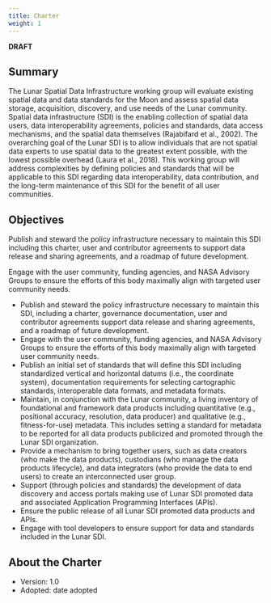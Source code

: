 ```yaml
---
title: Charter
weight: 1
---
```


**DRAFT**

## Summary
The Lunar Spatial Data Infrastructure working group will evaluate existing spatial data and data standards for the Moon and assess spatial data storage, acquisition, discovery, and use needs of the Lunar community. Spatial data infrastructure (SDI) is the enabling collection of spatial data users, data interoperability agreements, policies and standards, data access mechanisms, and the spatial data themselves (Rajabifard et al., 2002). The overarching goal of the Lunar SDI is to allow individuals that are not spatial data experts to use spatial data to the greatest extent possible, with the lowest possible overhead (Laura et al., 2018). This working group will address complexities by defining policies and standards that will be applicable to this SDI regarding data interoperability, data contribution, and the long-term maintenance of this SDI for the benefit of all user communities.

## Objectives
Publish and steward the policy infrastructure necessary to maintain this SDI including this charter, user and contributor agreements to support data release and sharing agreements, and a roadmap of future development.

Engage with the user community, funding agencies, and NASA Advisory Groups to ensure the efforts of this body maximally align with targeted user community needs.
- Publish and steward the policy infrastructure necessary to maintain this SDI, including a charter, governance documentation, user and contributor agreements support data release and sharing agreements, and a roadmap of future development.
- Engage with the user community, funding agencies, and NASA Advisory Groups to ensure the efforts of this body maximally align with targeted user community needs.
- Publish an initial set of standards that will define this SDI including standardized vertical and horizontal datums (i.e., the coordinate system), documentation requirements for selecting cartographic standards, interoperable data formats, and metadata formats.
- Maintain, in conjunction with the Lunar community, a living inventory of foundational and framework data products including quantitative (e.g., positional accuracy, resolution, data producer) and qualitative (e.g., fitness-for-use) metadata. This includes setting a standard for metadata to be reported for all data products publicized and promoted through the Lunar SDI organization.
- Provide a mechanism to bring together users, such as data creators (who make the data products), custodians (who manage the data products lifecycle), and data integrators (who provide the data to end users) to create an interconnected user group.
- Support (through policies and standards) the development of data discovery and access portals making use of Lunar SDI promoted data and associated Application Programming Interfaces (APIs).
- Ensure the public release of all Lunar SDI promoted data products and APIs.
- Engage with tool developers to ensure support for data and standards included in the Lunar SDI.

## About the Charter
- Version: 1.0
- Adopted: date adopted